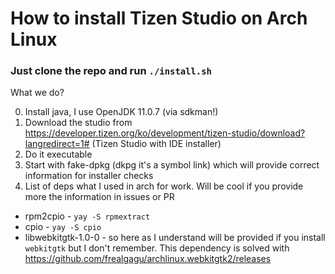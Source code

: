 # How to install Tizen Studio on Arch Linux

### Just clone the repo and run `./install.sh`

What we do?

0. Install java, I use OpenJDK 11.0.7 (via sdkman!)
1. Download the studio from https://developer.tizen.org/ko/development/tizen-studio/download?langredirect=1# (Tizen Studio with IDE installer)
2. Do it executable
3. Start with fake-dpkg (dkpg it's a symbol link) which will provide correct information for installer checks
4. List of deps what I used in arch for work. Will be cool if you provide more the information in issues or PR

- rpm2cpio - `yay -S rpmextract`
- cpio - `yay -S cpio`
- libwebkitgtk-1.0-0 - so here as I understand will be provided if you install `webkitgtk` but I don't remember.
  This dependency is solved with https://github.com/frealgagu/archlinux.webkitgtk2/releases
